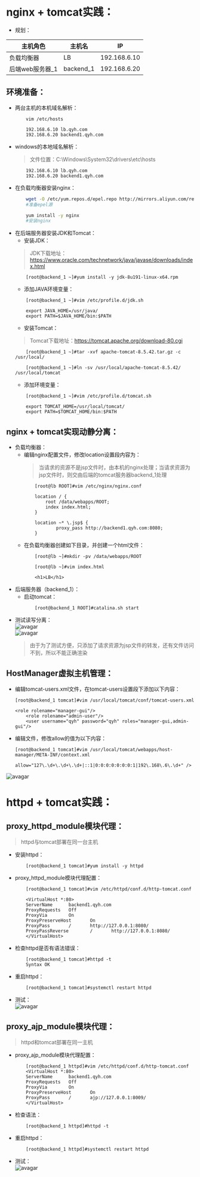 # nginx + tomcat实践：
+ 规划：

|主机角色|主机名|IP|
|--|--|--|
|负载均衡器|LB|192.168.6.10|
|后端web服务器_1|backend_1|192.168.6.20|
## 环境准备：
+ 两台主机的本机域名解析：
    ```
        vim /etc/hosts

        192.168.6.10 lb.qyh.com
        192.168.6.20 backend1.qyh.com
    ```
+ windows的本地域名解析：
    >文件位置：C:\Windows\System32\drivers\etc\hosts
    ```
        192.168.6.10 lb.qyh.com
        192.168.6.20 backend1.qyh.com
    ```
+ 在负载均衡器安装nginx：
    ```sh
        wget -O /etc/yum.repos.d/epel.repo http://mirrors.aliyun.com/repo/epel-7.repo
        #准备epel源
    ```
    ```sh
        yum install -y nginx
        #安装nginx
    ```
+ 在后端服务器安装JDK和Tomcat：
    + 安装JDK：
    >JDK下载地址：https://www.oracle.com/technetwork/java/javase/downloads/index.html
    ```
        [root@backend_1 ~]#yum install -y jdk-8u191-linux-x64.rpm
    ```
    + 添加JAVA环境变量：
    ```
        [root@backend_1 ~]#vim /etc/profile.d/jdk.sh

        export JAVA_HOME=/usr/java/
        export PATH=$JAVA_HOME/bin:$PATH
    ```  
    + 安装Tomcat：
    >Tomcat下载地址：https://tomcat.apache.org/download-80.cgi
    ```
        [root@backend_1 ~]#tar -xvf apache-tomcat-8.5.42.tar.gz -c /usr/local/

        [root@backend_1 ~]#ln -sv /usr/local/apache-tomcat-8.5.42/ /usr/local/tomcat
    ```
    + 添加环境变量：
    ```
        [root@backend_1 ~]#vim /etc/profile.d/tomcat.sh

        export TOMCAT_HOME=/usr/local/tomcat/
        export PATH=$TOMCAT_HOME/bin:$PATH
    ```
## nginx + tomcat实现动静分离：
+ 负载均衡器：
    + 编辑nginx配置文件，修改location设置段内容为：
        >当请求的资源不是jsp文件时，由本机的nginx处理；当请求资源为jsp文件时，则交由后端的tomcat服务器backend_1处理
        ```
            [root@lb ROOT]#vim /etc/nginx/nginx.conf

            location / {
                root /data/webapps/ROOT;
                index index.html;
            }

            location ~* \.jsp$ {
                    proxy_pass http://backend1.qyh.com:8080;
            }
        ```
    + 在负载均衡器创建如下目录，并创建一个html文件：
        ```
            [root@lb ~]#mkdir -pv /data/webapps/ROOT
        ```
        ```
            [root@lb ~]#vim index.html

            <h1>LB</h1>
        ```
+ 后端服务器（backend_1）：
    + 启动tomcat：
        ```
            [root@backend_1 ROOT]#catalina.sh start
        ```
+ 测试读写分离：  
    ![avagar]()  
    ![avagar]()  
    >由于为了测试方便，只添加了请求资源为jsp文件的转发，还有文件访问不到，所以不能正确渲染

## HostManager虚拟主机管理：
+ 编辑tomcat-users.xml文件，在tomcat-users设置段下添加以下内容：
    ```
    [root@backend_1 tomcat]#vim /usr/local/tomcat/conf/tomcat-users.xml

    <role rolename="manager-gui"/>
        <role rolename="admin-user"/>
        <user username="qyh" password="qyh" roles="manager-gui,admin-gui"/>
    ```
+ 编辑文件，修改allow的值为以下内容：
    ```
    [root@backend_1 tomcat]#vim /usr/local/tomcat/webapps/host-manager/META-INF/context.xml 

    allow="127\.\d+\.\d+\.\d+|::1|0:0:0:0:0:0:0:1|192\.168\.6\.\d+" />
    ```  
![avagar]()  
# httpd + tomcat实践：
## proxy_httpd_module模块代理：
>httpd与tomcat部署在同一台主机
+ 安装httpd：
    ```
        [root@backend_1 tomcat]#yum install -y httpd
    ```
+ proxy_httpd_module模块代理配置：
    ```
        [root@backend_1 tomcat]#vim /etc/httpd/conf.d/http-tomcat.conf 

        <VirtualHost *:80>
        ServerName      backend1.qyh.com
        ProxyRequests   Off
        ProxyVia        On
        ProxyPreserveHost       On
        ProxyPass       /       http://127.0.0.1:8080/
        ProxyPassReverse        /       http://127.0.0.1:8080/
        </VirtualHost>
    ```
+ 检查httpd是否有语法错误：
    ```
        [root@backend_1 tomcat]#httpd -t
        Syntax OK
    ```
+ 重启httpd：
    ```
        [root@backend_1 tomcat]#systemctl restart httpd
    ```
+ 测试：  
![avagar]()  
## proxy_ajp_module模块代理：
>httpd和tomcat部署在同一主机
+ proxy_ajp_module模块代理配置：
    ```
        [root@backend_1 httpd]#vim /etc/httpd/conf.d/http-tomcat.conf 
        <VirtualHost *:80>
        ServerName      backend1.qyh.com
        ProxyRequests   Off
        ProxyVia        On
        ProxyPreserveHost       On
        ProxyPass       /       ajp://127.0.0.1:8009/
        </VirtualHost>
    ```
+ 检查语法：
    ```
        [root@backend_1 httpd]#httpd -t
    ```
+ 重启httpd：
    ```
        [root@backend_1 httpd]#systemctl restart httpd
    ```
+ 测试：  
![avagar]()  